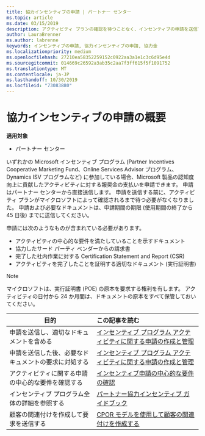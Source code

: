 ```yaml
---
title: 協力インセンティブの申請 | パートナー センター
ms.topic: article
ms.date: 03/15/2019
description: アクティビティ プランの確認を待つことなく、インセンティブの申請を送信できます。
author: LauraBrenner
ms.author: labrenne
keywords: インセンティブの申請, 協力インセンティブの申請, 協力金
ms.localizationpriority: medium
ms.openlocfilehash: 27210ea58352259152c0922aa3a1e1c3c6d95e4d
ms.sourcegitcommit: 014669c26592a3ab35c2aa7f3ff615f5f1091752
ms.translationtype: MT
ms.contentlocale: ja-JP
ms.lasthandoff: 10/30/2019
ms.locfileid: "73083880"
---
```

# <a name="incentives-co-op-claims-overview"></a>協力インセンティブの申請の概要

**適用対象**

- パートナー センター

いずれかの Microsoft インセンティブ プログラム (Partner Incentives Cooperative Marketing Fund、Online Services Advisor プログラム、Dynamics ISV プログラムなど) に参加している場合、Microsoft 製品の認知度向上に貢献したアクティビティに対する報奨金の支払いを申請できます。 申請はパートナー センターから直接送信します。 申請を送信する前に、アクティビティ プランがマイクロソフトによって確認されるまで待つ必要がなくなりました。 申請および必要なドキュメントは、申請期間の期限 (使用期間の終了から 45 日後) までに送信してください。 

申請には次のようなものが含まれている必要があります。

- アクティビティの中心的な要件を満たしていることを示すドキュメント
- 協力したサード パーティ ベンダーからの請求書
- 完了した社内作業に対する Certification Statement and Report (CSR)
- アクティビティを完了したことを証明する適切なドキュメント (実行証明書) 

>[!NOTE]
>マイクロソフトは、実行証明書 (POE) の原本を要求する権利を有します。 アクティビティの日付から 24 か月間は、ドキュメントの原本をすべて保管しておいてください。 

|**目的**   |**この記事を読む**   |
|-----------------|:--------------------------------------|
|申請を送信し、適切なドキュメントを含める|[インセンティブ プログラム アクティビティに関する申請の作成と管理](create-incentives-claims.md)|
|申請を送信した後、必要なドキュメントの要求に対処する|[インセンティブ プログラム アクティビティに関する申請の作成と管理](create-incentives-claims.md)  |
|アクティビティに関する申請の中心的な要件を確認する|[インセンティブ申請の中心的な要件の確認](core-requirements.md)   |
|インセンティブ プログラム全体の詳細を参照する|[パートナー協力インセンティブ ガイドブック](https://assets.microsoft.com/coop-guidebook.pdf)
|顧客の関連付けを作成して要求を送信する |[CPOR モデルを使用して顧客の関連付けを作成する](submit-osa-claim.md)|
                                                                                 
                                   
